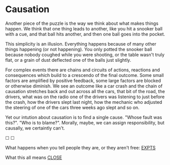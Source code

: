 # Causation

Another piece of the puzzle is the way we think about what makes things happen. We think that one thing leads to another, like you hit a snooker ball with a cue, and that ball hits another, and then one ball goes into the pocket.

This simplicity is an illusion. Everything happens because of many other things happening (or not happening). You only potted the snooker ball because nobody coughed while you were shooting, or the table wasn't truly flat, or a grain of dust deflected one of the balls just slightly. 

For complex events there are chains and circuits of actions, reactions and consequences which build to a crescendo of the final outcome. Some small factors are amplified by positive feedback, some large factors are blocked or otherwise diminish. We see an outcome like a car crash and the chain of causation stretches back and out across all the cars, that bit of the road, the drivers, what was on the radio one of the drivers was listening to just before the crash, how the drivers slept last night, how the mechanic who adjusted the steering of one of the cars three weeks ago slept and so on.

Yet our intution about causation is to find a single cause. "Whose fault was this?". "Who is to blame?". Morally, maybe, we can assign responsibility, but causally, we certaintly can't.


&#9744; &#9744;

What happens when you tell people they are, or they aren't free: [EXPTS](https://twitter.com/intent/tweet?text=@ChoiceEngine%20EXPTS)

What this all means [CLOSE](https://twitter.com/intent/tweet?text=@ChoiceEngine%20CLOSE)

